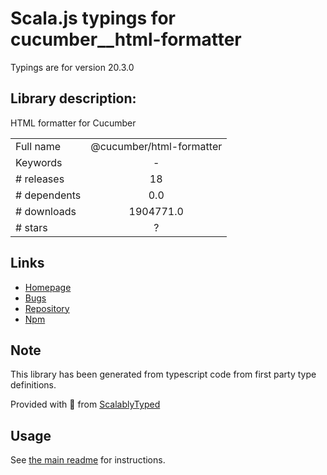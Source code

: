 
# Scala.js typings for cucumber__html-formatter

Typings are for version 20.3.0

## Library description:
HTML formatter for Cucumber

|                    |                 |
| ------------------ | :-------------: |
| Full name          | @cucumber/html-formatter |
| Keywords           | - |
| # releases         | 18 |
| # dependents       | 0.0 |
| # downloads        | 1904771.0 |
| # stars            | ? |

## Links
- [Homepage](https://github.com/cucumber/cucumber#readme)
- [Bugs](https://github.com/cucumber/cucumber/issues)
- [Repository](https://github.com/cucumber/cucumber)
- [Npm](https://www.npmjs.com/package/%40cucumber%2Fhtml-formatter)
    


## Note
This library has been generated from typescript code from first party type definitions.

Provided with :purple_heart: from [ScalablyTyped](https://github.com/oyvindberg/ScalablyTyped)

## Usage
See [the main readme](../../readme.md) for instructions.


